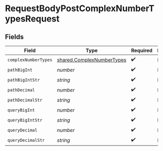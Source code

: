 # RequestBodyPostComplexNumberTypesRequest


## Fields

| Field                                                                  | Type                                                                   | Required                                                               | Description                                                            |
| ---------------------------------------------------------------------- | ---------------------------------------------------------------------- | ---------------------------------------------------------------------- | ---------------------------------------------------------------------- |
| `complexNumberTypes`                                                   | [shared.ComplexNumberTypes](../../models/shared/complexnumbertypes.md) | :heavy_check_mark:                                                     | N/A                                                                    |
| `pathBigInt`                                                           | *number*                                                               | :heavy_check_mark:                                                     | N/A                                                                    |
| `pathBigIntStr`                                                        | *string*                                                               | :heavy_check_mark:                                                     | N/A                                                                    |
| `pathDecimal`                                                          | *number*                                                               | :heavy_check_mark:                                                     | N/A                                                                    |
| `pathDecimalStr`                                                       | *string*                                                               | :heavy_check_mark:                                                     | N/A                                                                    |
| `queryBigInt`                                                          | *number*                                                               | :heavy_check_mark:                                                     | N/A                                                                    |
| `queryBigIntStr`                                                       | *string*                                                               | :heavy_check_mark:                                                     | N/A                                                                    |
| `queryDecimal`                                                         | *number*                                                               | :heavy_check_mark:                                                     | N/A                                                                    |
| `queryDecimalStr`                                                      | *string*                                                               | :heavy_check_mark:                                                     | N/A                                                                    |